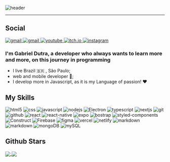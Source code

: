 ![header](https://github.com/user-attachments/assets/17e668c0-c7d1-4e99-8b31-e870a636f26f)

<hr>

## Social

<a href="https://www.linkedin.com/in/gabriel-amarante/">
  <img src="https://img.shields.io/badge/Gabriel Dutra-1A3953?style=for-the-badge&logo=linkedin&logoColor=white" alt="gmail"/>
</a>
<a href="mailto:gabrieldutraamarante@gmail.com">
  <img src="https://img.shields.io/badge/gabrieldutraamarante@gmail.com-1A3953?style=for-the-badge&logo=gmail&logoColor=white" alt="gmail"/>
</a>
<a href="https://www.youtube.com/@dutrinhadev">
  <img src="https://img.shields.io/badge/Dutrinha Dev-1A3953?style=for-the-badge&logo=youtube&logoColor=white" alt="youtube"/>
</a>
<a href="https://itch.io/profile/diuta">
  <img src="https://img.shields.io/badge/Diuta-1A3953?style=for-the-badge&logo=itch.io&logoColor=white" alt="itch.io"/>
</a>
<a href="https://www.instagram.com/dutrinha_dev/">
  <img src="https://img.shields.io/badge/Dutinha_dev-1A3953?style=for-the-badge&logo=instagram&logoColor=white" alt="instagram"/>
</a>

### I'm Gabriel Dutra, a developer who always wants to learn more and more, on this journey in programming

* I live Brazil 🇧🇷 , São Paulo;
* web and mobile developer 📱;
* I develop more in Javascript, as it is my Language of passion! ❤️

## My Skills

![html5](https://img.shields.io/badge/HTML5-1A3953?style=for-the-badge&logo=html5&logoColor=white)
![css](https://img.shields.io/badge/CSS3-1A3953?style=for-the-badge&logo=css3&logoColor=white)
![javascript](https://img.shields.io/badge/JavaScript-1A3953?style=for-the-badge&logo=javascript&logoColor=white)
![nodejs](https://img.shields.io/badge/Node.js-1A3953?style=for-the-badge&logo=node.js&logoColor=white)
![Electron](https://img.shields.io/badge/Electron-1A3953?style=for-the-badge&logo=electron&logoColor=white)
![typescript](https://img.shields.io/badge/TypeScript-1A3953?style=for-the-badge&logo=typescript&logoColor=white)
![nextjs](https://img.shields.io/badge/nextjs-1A3953?style=for-the-badge&logo=next.js&logoColor=white)
![git](https://img.shields.io/badge/Git-1A3953?style=for-the-badge&logo=git&logoColor=white)
![github](https://img.shields.io/badge/GitHub-1A3953?style=for-the-badge&logo=github&logoColor=white)
![react](https://img.shields.io/badge/React-1A3953?style=for-the-badge&logo=react&logoColor=white)
![react-native](https://img.shields.io/badge/React_Native-1A3953?style=for-the-badge&logo=react&logoColor=white)
![expo](https://img.shields.io/badge/Expo-1A3953?style=for-the-badge&logo=expo&logoColor=white)
![bostrap](https://img.shields.io/badge/Bootstrap-1A3953?style=for-the-badge&logo=bootstrap&logoColor=white)
![styled-components](https://img.shields.io/badge/styled--components-1A3953?style=for-the-badge&logo=styled-components&logoColor=white)
![Construct](https://img.shields.io/badge/construct-1A3953?style=for-the-badge&logo=construct3&logoColor=white)
![Firebase](https://img.shields.io/badge/Firebase-1A3953?style=for-the-badge&logo=firebase&logoColor=white)
![figma](https://img.shields.io/badge/figma-1A3953?style=for-the-badge&logo=figma&logoColor=white)
![vercel](https://img.shields.io/badge/vercel-1A3953?style=for-the-badge&logo=vercel&logoColor=white)
![netlify](https://img.shields.io/badge/netlify-1A3953?style=for-the-badge&logo=netlify&logoColor=white)
![markdown](https://img.shields.io/badge/markdown-1A3953?style=for-the-badge&logo=markdown&logoColor=white)
![markdown](https://img.shields.io/badge/tailwindcss-1A3953?style=for-the-badge&logo=tailwindcss&logoColor=white)
![mongoDB](https://img.shields.io/badge/mongoDB-1A3953?style=for-the-badge&logo=mongodb&logoColor=white)
![mySQL](https://img.shields.io/badge/mySQL-1A3953?style=for-the-badge&logo=mysql&logoColor=white)


## **Github Stars**
<a href="https://github.com/anuraghazra/convoychat">
  <img align="center" src="https://github-readme-stats.vercel.app/api/top-langs/?username=DutraGames&theme=dracula" />
</a>
<a href="https://github.com/anuraghazra/github-readme-stats">
  <img align="center" src="https://github-readme-stats.vercel.app/api?username=DutraGames&show_icons=true&theme=dracula" />
</a>

